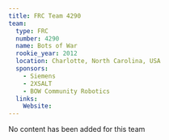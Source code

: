 ```yaml
---
title: FRC Team 4290
team:
  type: FRC
  number: 4290
  name: Bots of War
  rookie_year: 2012
  location: Charlotte, North Carolina, USA
  sponsors:
    - Siemens
    - 2XSALT
    - BOW Community Robotics
  links:
    Website: 
---
```

No content has been added for this team